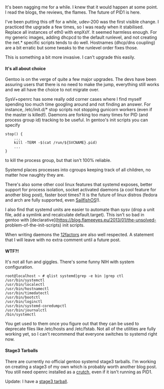 It's been nagging me for a while. I knew that it would happen at some point. I
read the blogs, the reviews, the flames. The future of PID1 is here.

I've been putting this off for a while, udev-200 was the first visible change.
I practiced the upgrade a few times, so I was ready when it stabilised.
Replace all instances of eth0 with enpXsY. It seemed harmless enough. For my
generic images, adding dhcpcd to the default runlevel, and not creating the
net.* specific scripts tends to do well. Hostnames (dhcp/dns coupling) are a
bit erratic but some tweaks to the runlevel order fixes those.

This is something a bit more invasive. I can't upgrade this easily.  

#### It's all about choice
  
Gentoo is on the verge of quite a few major upgrades. The devs have been
assuring users that there is no need to make the jump, everything still works
and we all have the choice to not migrate over.

SysV+openrc has some really odd corner cases where I find myself spending too
much time googling around and not finding an answer. For instance,
/etc/init.d/* stop scripts not stopping gunicorn workers (even if the master
is killed!). Daemons are forking too many times for PID (and process group id)
tracking to be useful. In gentoo's init scripts you can specify  

    stop() {  
        ...  
        kill -TERM -$(cat /run/${SVCNAME}.pid)  
        ...  
    }

  
to kill the process group, but that isn't 100% reliable.

Systemd places processes into cgroups keeping track of all children, no matter
how naughty they are.

There's also some other cool linux features that systemd exposes, better
support for process isolation, socket activated daemons (a cool feature for
another blog post), faster boot times? It is the future of linux distros
(fedora and arch are fully supported, even
[SailfishOS](http://lwn.net/Articles/561463/)!).

I also find that systemd units are easier to automate than sysv (drop a unit
file, add a symlink and recalculate default.target). This isn't so bad in
gentoo with [declarative](https://blog.flameeyes.eu/2013/01/the-unsolved-
problem-of-the-init-scripts) init scripts.

When writing daemons the [12factors](http://12factor.net) are also well
respected. A statement that I will leave with no extra comment until a future
post.  

#### WTF?!
  
It's not all fun and giggles. There's some funny NIH with system
configuration.  

    root@localhost ~ # qlist systemd|grep -e bin |grep ctl  
    /usr/bin/systemctl  
    /usr/bin/localectl  
    /usr/bin/hostnamectl  
    /usr/bin/timedatectl  
    /usr/bin/bootctl  
    /usr/bin/loginctl  
    /usr/bin/systemd-coredumpctl  
    /usr/bin/journalctl  
    /bin/systemctl

  
You get used to them once you figure out that they can be used to deprecate
files like /etc/hosts and /etc/fstab. Not all of the utilities are fully
working yet, so I can't recommend that everyone switches to systemd right now.  

#### Stage3 Tarballs
  
There are currently no official gentoo systemd stage3 tarballs. I'm working on
creating a stage3 of my own which is probably worth another blog post. You
still need openrc installed as a
[crutch](https://bugs.gentoo.org/show_bug.cgi?id=373219), even if it isn't
running as PID1.

Update: I have a [stage3 tarball](http://dl.condi.me/gentoo-systemd/latest/stage3-systemd.tar.xz).